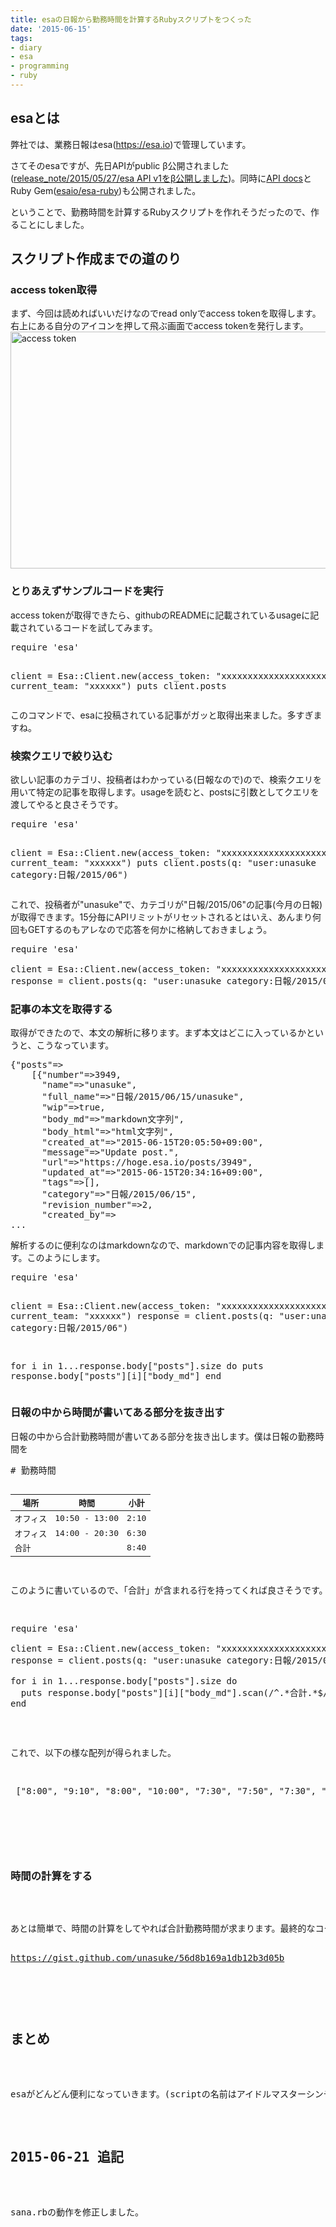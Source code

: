 ```yaml
---
title: esaの日報から勤務時間を計算するRubyスクリプトをつくった
date: '2015-06-15'
tags:
- diary
- esa
- programming
- ruby
---
```


<h2>esaとは</h2>
<p>
弊社では、業務日報はesa(<a href="https://esa.io/">https://esa.io</a>)で管理しています。
</p>
<p>
さてそのesaですが、先日APIがpublic β公開されました(<a href="https://docs.esa.io/posts/109">release_note/2015/05/27/esa API v1をβ公開しました</a>)。同時に<a href="https://docs.esa.io/posts/102">API docs</a>とRuby Gem(<a href="https://github.com/esaio/esa-ruby">esaio/esa-ruby</a>)も公開されました。
</p>
<p>
ということで、勤務時間を計算するRubyスクリプトを作れそうだったので、作ることにしました。
</p>

<h2>スクリプト作成までの道のり</h2>
<h3>access token取得</h3>
<p>
まず、今回は読めればいいだけなのでread onlyでaccess tokenを取得します。右上にある自分のアイコンを押して飛ぶ画面でaccess tokenを発行します。
<a href="http://unasuke.com/wp/wp-content/uploads/2015/06/spicelife_esa_io.png"><img src="http://unasuke.com/wp/wp-content/uploads/2015/06/spicelife_esa_io-1024x621.png" alt="access token" width="625" height="379" class="alignnone size-large wp-image-1190" /></a>
</p>

<h3>とりあえずサンプルコードを実行</h3>
<p>
access tokenが取得できたら、githubのREADMEに記載されているusageに記載されているコードを試してみます。
<pre class="font-size:16 lang:ruby decode:true " >require 'esa'

client = Esa::Client.new(access_token: "xxxxxxxxxxxxxxxxxxxxxxxx", current_team: "xxxxxx")
puts client.posts</pre> 
このコマンドで、esaに投稿されている記事がガッと取得出来ました。多すぎますね。
</p>

<h3>検索クエリで絞り込む</h3>
<p>
欲しい記事のカテゴリ、投稿者はわかっている(日報なので)ので、検索クエリを用いて特定の記事を取得します。usageを読むと、postsに引数としてクエリを渡してやると良さそうです。
<pre class="font-size:16 lang:ruby decode:true " >require 'esa'

client = Esa::Client.new(access_token: "xxxxxxxxxxxxxxxxxxxxxxxx", current_team: "xxxxxx")
puts client.posts(q: "user:unasuke category:日報/2015/06")</pre>
これで、投稿者が"unasuke"で、カテゴリが"日報/2015/06"の記事(今月の日報)が取得できます。15分毎にAPIリミットがリセットされるとはいえ、あんまり何回もGETするのもアレなので応答を何かに格納しておきましょう。
<pre class="font-size:16 lang:ruby decode:true " >require 'esa'

client = Esa::Client.new(access_token: "xxxxxxxxxxxxxxxxxxxxxxxx", current_team: "xxxxxx")
response = client.posts(q: "user:unasuke category:日報/2015/06")</pre>
</p>

<h3>記事の本文を取得する</h3>
<p>
取得ができたので、本文の解析に移ります。まず本文はどこに入っているかというと、こうなっています。 
<pre class="font-size:16 lang:ruby decode:true " >{"posts"=&gt;
    [{"number"=&gt;3949,
      "name"=&gt;"unasuke",
      "full_name"=&gt;"日報/2015/06/15/unasuke",
      "wip"=&gt;true,
      "body_md"=&gt;"markdown文字列",
      "body_html"=&gt;"html文字列",
      "created_at"=&gt;"2015-06-15T20:05:50+09:00",
      "message"=&gt;"Update post.",
      "url"=&gt;"https://hoge.esa.io/posts/3949",
      "updated_at"=&gt;"2015-06-15T20:34:16+09:00",
      "tags"=&gt;[],
      "category"=&gt;"日報/2015/06/15",
      "revision_number"=&gt;2,
      "created_by"=&gt;
...</pre>
解析するのに便利なのはmarkdownなので、markdownでの記事内容を取得します。このようにします。
<pre class="font-size:16 lang:ruby decode:true " >require 'esa'

client = Esa::Client.new(access_token: "xxxxxxxxxxxxxxxxxxxxxxxx", current_team: "xxxxxx")
response = client.posts(q: "user:unasuke category:日報/2015/06")

for i in 1...response.body["posts"].size do
  puts response.body["posts"][i]["body_md"]
end</pre>
</p>

<h3>日報の中から時間が書いてある部分を抜き出す</h3>
<p>
日報の中から合計勤務時間が書いてある部分を抜き出します。僕は日報の勤務時間を
<pre class="lang:default decode:true " ># 勤務時間

| 場所 | 時間 | 小計 |
| --- | --- | --- |
| オフィス | 10:50 - 13:00 | 2:10 |
| オフィス | 14:00 - 20:30 | 6:30 |
| 合計 |  | 8:40 |</pre> 
このように書いているので、「合計」が含まれる行を持ってくれば良さそうです。また、その中でも、コロンで区切られている数字のみを持ってくればいいので、以下の様に正規表現オブジェクトを作成して抜き出しました。
<pre class="font-size:16 lang:ruby decode:true " >require 'esa'

client = Esa::Client.new(access_token: "xxxxxxxxxxxxxxxxxxxxxxxx", current_team: "xxxxxx")
response = client.posts(q: "user:unasuke category:日報/2015/06")

for i in 1...response.body["posts"].size do
  puts response.body["posts"][i]["body_md"].scan(/^.*合計.*$/)[0].scan(/\d+:\d+/)
end</pre>
これで、以下の様な配列が得られました。 
<pre class="font-size:16 lang:default decode:true " > ["8:00", "9:10", "8:00", "10:00", "7:30", "7:50", "7:30", "7:30", "8:30", "8:00"]</pre> 
</p>

<h3>時間の計算をする</h3>
<p>
あとは簡単で、時間の計算をしてやれば合計勤務時間が求まります。最終的なコードはこのようになりました。

https://gist.github.com/unasuke/56d8b169a1db12b3d05b

</p>

<h2>まとめ</h2>
<p>
esaがどんどん便利になっていきます。(scriptの名前はアイドルマスターシンデレラガールズの三好紗南から取りました)
</p>

<h2>2015-06-21 追記</h2>
<p>
sana.rbの動作を修正しました。
</p>
